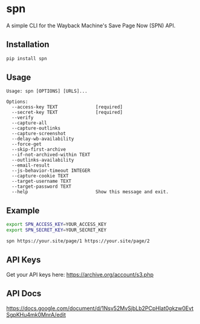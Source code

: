 # spn

A simple CLI for the Wayback Machine's Save Page Now (SPN) API.

## Installation
```bash
pip install spn
```

## Usage
```
Usage: spn [OPTIONS] [URLS]...

Options:
  --access-key TEXT              [required]
  --secret-key TEXT              [required]
  --verify
  --capture-all
  --capture-outlinks
  --capture-screenshot
  --delay-wb-availability
  --force-get
  --skip-first-archive
  --if-not-archived-within TEXT
  --outlinks-availability
  --email-result
  --js-behavior-timeout INTEGER
  --capture-cookie TEXT
  --target-username TEXT
  --target-password TEXT
  --help                         Show this message and exit.
```

## Example
```bash
export SPN_ACCESS_KEY=YOUR_ACCESS_KEY
export SPN_SECRET_KEY=YOUR_SECRET_KEY

spn https://your.site/page/1 https://your.site/page/2
```

## API Keys
Get your API keys here: https://archive.org/account/s3.php

## API Docs
https://docs.google.com/document/d/1Nsv52MvSjbLb2PCpHlat0gkzw0EvtSgpKHu4mk0MnrA/edit
